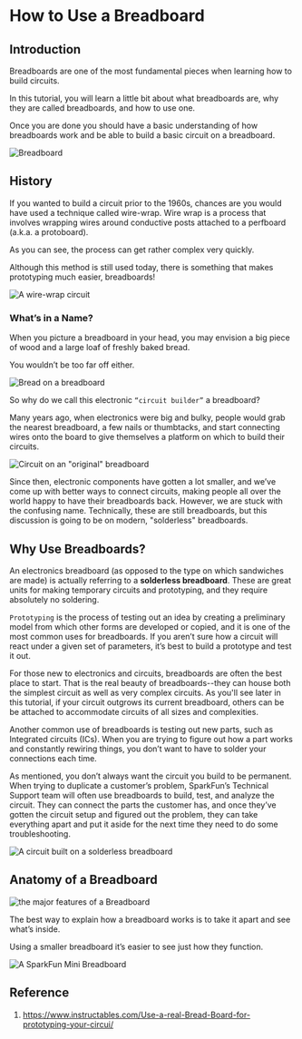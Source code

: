 # How to Use a Breadboard

## Introduction

Breadboards are one of the most fundamental pieces when learning how to build circuits. 

In this tutorial, you will learn a little bit about what breadboards are, why they are called breadboards, and how to use one. 

Once you are done you should have a basic understanding of how breadboards work and be able to build a basic circuit on a breadboard.

![Breadboard](./img/Breadboard.jpg)

## History

If you wanted to build a circuit prior to the 1960s, chances are you would have used a technique called wire-wrap. Wire wrap is a process that involves wrapping wires around conductive posts attached to a perfboard (a.k.a. a protoboard). 

As you can see, the process can get rather complex very quickly.

Although this method is still used today, there is something that makes prototyping much easier, breadboards!

![A wire-wrap circuit](./img/wire-wrap_circuit.jpg)

### What’s in a Name?
When you picture a breadboard in your head, you may envision a big piece of wood and a large loaf of freshly baked bread. 

You wouldn’t be too far off either.

![Bread on a breadboard](./img/Bread_on_a_breadboard.jpg)

So why do we call this electronic `“circuit builder”` a breadboard? 

Many years ago, when electronics were big and bulky, people would grab the nearest breadboard, a few nails or thumbtacks, and start connecting wires onto the board to give themselves a platform on which to build their circuits.

![Circuit on an "original" breadboard](./img/Circuit_on_an_original_breadboard.jpg)

Since then, electronic components have gotten a lot smaller, and we’ve come up with better ways to connect circuits, making people all over the world happy to have their breadboards back. However, we are stuck with the confusing name. Technically, these are still breadboards, but this discussion is going to be on modern, "solderless" breadboards.

## Why Use Breadboards?

An electronics breadboard (as opposed to the type on which sandwiches are made) is actually referring to a **solderless breadboard**. These are great units for making temporary circuits and prototyping, and they require absolutely no soldering.

`Prototyping` is the process of testing out an idea by creating a preliminary model from which other forms are developed or copied, and it is one of the most common uses for breadboards. If you aren’t sure how a circuit will react under a given set of parameters, it’s best to build a prototype and test it out.

For those new to electronics and circuits, breadboards are often the best place to start. That is the real beauty of breadboards--they can house both the simplest circuit as well as very complex circuits. As you'll see later in this tutorial, if your circuit outgrows its current breadboard, others can be be attached to accommodate circuits of all sizes and complexities.

Another common use of breadboards is testing out new parts, such as Integrated circuits (ICs). When you are trying to figure out how a part works and constantly rewiring things, you don’t want to have to solder your connections each time.

As mentioned, you don’t always want the circuit you build to be permanent. When trying to duplicate a customer’s problem, SparkFun’s Technical Support team will often use breadboards to build, test, and analyze the circuit. They can connect the parts the customer has, and once they’ve gotten the circuit setup and figured out the problem, they can take everything apart and put it aside for the next time they need to do some troubleshooting.

![A circuit built on a solderless breadboard](./img/A_circuit_built_on_a_solderless_breadboard.jpg)

## Anatomy of a Breadboard

![the major features of a Breadboard](./img/the%20major%20features%20of%20a%20breadboard.jpg)

The best way to explain how a breadboard works is to take it apart and see what’s inside.

Using a smaller breadboard it’s easier to see just how they function.

![A SparkFun Mini Breadboard](./img/a_mini_breadboard.jpg)


## Reference

1. https://www.instructables.com/Use-a-real-Bread-Board-for-prototyping-your-circui/
